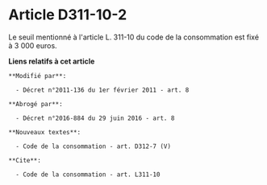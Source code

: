 # Article D311-10-2

Le seuil mentionné à l'article L. 311-10 du code de la consommation est fixé à 3 000 euros.

**Liens relatifs à cet article**

	**Modifié par**:

	  - Décret n°2011-136 du 1er février 2011 - art. 8

	**Abrogé par**:

	  - Décret n°2016-884 du 29 juin 2016 - art. 8

	**Nouveaux textes**:

	  - Code de la consommation - art. D312-7 (V)

	**Cite**:

	  - Code de la consommation - art. L311-10
